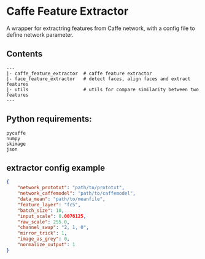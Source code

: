 # Caffe Feature Extractor
A wrapper for extractring features from Caffe network, with a config file to define network parameter.

## Contents
```
---
|- caffe_feature_extractor  # caffe feature extractor
|- face_feature_extractor   # detect faces, align faces and extract features
|- utils                    # utils for compare similarity between two features
---
```

## Python requirements:
```
pycaffe
numpy
skimage
json
```

## extractor config example
```json
{
    "network_prototxt": "path/to/prototxt",
    "network_caffemodel": "path/to/caffemodel",
    "data_mean": "path/to/meanfile",
    "feature_layer": "fc5",
    "batch_size": 10,
    "input_scale": 0.0078125,
    "raw_scale": 255.0,
    "channel_swap": "2, 1, 0",
    "mirror_trick": 1,
    "image_as_grey": 0,
    "normalize_output": 1
}
```